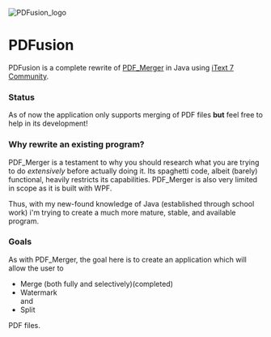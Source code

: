 ![PDFusion_logo](https://raw.githubusercontent.com/TsimpDim/PDFusion/master/src/res/PDFusion_logo_full.png)

# PDFusion
PDFusion is a complete rewrite of [PDF_Merger](https://www.github.com/TsimpDim/Pdf_Merger) in Java using [iText 7 Community](https://itextpdf.com/itext-7-community).

### Status
As of now the application only supports merging of PDF files **but** feel free to help in its development!

### Why rewrite an existing program?
PDF_Merger is a testament to why you should research what you are trying to do *extensively* before actually doing it. Its spaghetti code, albeit (barely) functional, heavily restricts its capabilities. PDF_Merger is also very limited in scope as it is built with WPF.

Thus, with my new-found knowledge of Java (established through school work) i'm trying to create a much more mature, stable, and available program.

### Goals
As with PDF_Merger, the goal here is to create an application which will allow the user to  
 * Merge (both fully and selectively)(completed)  
 * Watermark  
and  
 * Split  
 
PDF files.
